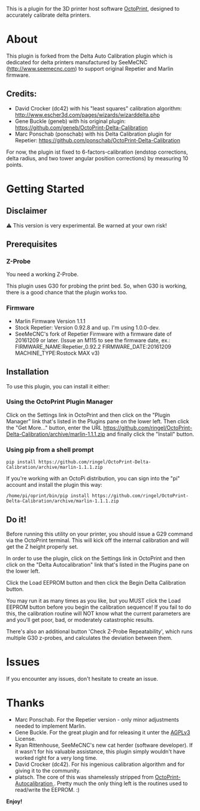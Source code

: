This is a plugin for the 3D printer host software [OctoPrint](http://www.octoprint.org), designed to accurately calibrate delta printers.

# About
This plugin is forked from the Delta Auto Calibration plugin which is dedicated for delta printers manufactured by SeeMeCNC (http://www.seemecnc.com) to support original Repetier and Marlin firmware.

## Credits:
- David Crocker (dc42) with his "least squares" calibration algorithm:
http://www.escher3d.com/pages/wizards/wizarddelta.php
- Gene Buckle (geneb) with his original plugin:
https://github.com/geneb/OctoPrint-Delta-Calibration
- Marc Ponschab (ponschab) with his Delta Calibration plugin for Repetier:
https://github.com/ponschab/OctoPrint-Delta-Calibration

For now, the plugin ist fixed to 6-factors-calibration (endstop corrections, delta radius, and two tower angular position corrections) by measuring 10 points.

# Getting Started

## Disclaimer

:warning: This version is very experimental. Be warned at your own risk! 

## Prerequisites

### Z-Probe
You need a working Z-Probe.

This plugin uses G30 for probing the print bed. So, when G30 is working, there is a good chance that the plugin works too.

### Firmware
* Marlin Firmware Version 1.1.1
* Stock Repetier: Version 0.92.8 and up. I'm using 1.0.0-dev.
* SeeMeCNC's fork of Repetier Firmware with a firmware date of 20161209 or later. (Issue an M115 to see the firmware date, ex.: FIRMWARE_NAME:Repetier_0.92.2 FIRMWARE_DATE:20161209 MACHINE_TYPE:Rostock MAX v3)

## Installation

To use this plugin, you can install it either:

### Using the OctoPrint Plugin Manager

Click on the Settings link in OctoPrint and then click on the "Plugin Manager" link that's listed in the Plugins pane on the lower left. Then click the "Get More..." button, enter the URL https://github.com/ringel/OctoPrint-Delta-Calibration/archive/marlin-1.1.1.zip and finally click the "Install" button.

### Using pip from a shell prompt

    pip install https://github.com/ringel/OctoPrint-Delta-Calibration/archive/marlin-1.1.1.zip

If you're working with an OctoPi distribution, you can sign into the "pi" account and
install the plugin this way:

    /home/pi/oprint/bin/pip install https://github.com/ringel/OctoPrint-Delta-Calibration/archive/marlin-1.1.1.zip

## Do it!
Before running this utility on your printer, you should issue a G29 command via the OctoPrint
terminal. This will kick off the internal calibration and will get the Z height properly set.

In order to use the plugin, click on the Settings link in OctoPrint and then click on the
"Delta Autocalibration" link that's listed in the Plugins pane on the lower left.

Click the Load EEPROM button and then click the Begin Delta Calibration button.

You may run it as many times as you like, but you MUST click the Load EEPROM button before you begin
the calibration sequence!  If you fail to do this, the calibration routine will NOT know what the current
parameters are and you'll get poor, bad, or moderately catastrophic results.

There's also an additional button 'Check Z-Probe Repeatability', which runs multiple G30 z-probes, and calculates the deviation between them.

# Issues
If you encounter any issues, don't hesitate to create an issue.

# Thanks
* Marc Ponschab. For the Repetier version - only minor adjustments needed to implement Marlin.
* Gene Buckle. For the great plugin and for releasing it unter the [AGPLv3](https://www.gnu.org/licenses/agpl-3.0.html) License.
* Ryan Rittenhouse, SeeMeCNC's new cat herder (software developer). If it wasn't for his valuable assistance, this plugin simply wouldn't have worked right for a very long time.
* David Crocker (dc42). For his ingenious calibration algorithm and for giving it to the community.
* platsch. The core of this was shamelessly stripped from [OctoPrint-Autocalibration
](https://github.com/platsch/OctoPrint-Autocalibration). Pretty much the only thing left is the routines used to read/write the EEPROM. :)

**Enjoy!**
